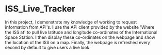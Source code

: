 # ISS_Live_Tracker
In this project, I demonstrate my knowledge of working to request information from API's. I use the API client provided by the website 'Where the ISS at' to pull live latitude and longitude co-ordinates of the International Space Station. I then display these co-ordinates on the webpage and show the location of the ISS on a map. Finally, the webpage is refreshed every second by default to give users a live look.
